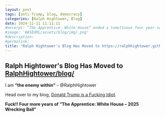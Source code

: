 ```yaml
---
layout: post
tags: [anti-Trump, blog, democracy]
categories: [Ralph Hightower, Blog]
date: 2024-11-11 11:11:11
#excerpt: “The Apprentice: White House” ended a tumultuous four year season ingloriously on January 6, 2021, at an extraordinary low point in American history when thousands of far-right undesirables, Pride Boys, Zero Percenters, Oath Losers, and Booger Loogies, lay siege on the US Capitol in a vain attempt of insurrection to overthrow a fair election. Cancel the rerun of “The Apprentice: White House – Wrecking Ball 2025”."
#image: 'BASEURL/assets/blog/img/.png'
#description:
#permalink:
title: "Ralph Hightower's Blog Has Moved to https://ralphhightower.github.io/blog/"
---
```



## Ralph Hightower's Blog Has Moved to [RalphHightower/blog/](https://ralphhightower.github.io/blog/)

I am **“the enemy within”** – @RalphHightower

Head over to my blog, [Donald Trump is a Fucking Idiot](https://ralphhightower.github.io/blog/).

**Fuck!! Four more years of “The Apprentice: White House – 2025 Wrecking Ball”**

